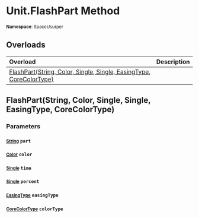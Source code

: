 # Unit.FlashPart Method

<small>**Namespace**: SpaceUsurper</small>

## Overloads

<div markdown="1" class="member-table">

| Overload | Description |
| :------- | ----------- |
| [FlashPart(String, Color, Single, Single, EasingType, CoreColorType)](#String_Color_Single_Single_EasingType_CoreColorType_) |  | 

</div>

## FlashPart(String, Color, Single, Single, EasingType, CoreColorType)
### Parameters
#### <small>[String](https://docs.microsoft.com/en-us/dotnet/api/system.string?view=netframework-4.5)</small> `part`

#### <small>[Color](https://docs.unity3d.com/ScriptReference/Color.html)</small> `color`

#### <small>[Single](https://docs.microsoft.com/en-us/dotnet/api/system.single?view=netframework-4.5)</small> `time`

#### <small>[Single](https://docs.microsoft.com/en-us/dotnet/api/system.single?view=netframework-4.5)</small> `percent`

#### <small>[EasingType](../EasingType.md)</small> `easingType`

#### <small>[CoreColorType](../CoreColorType.md)</small> `colorType`


